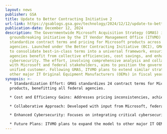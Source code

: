 ```yaml
---
layout: news
publisher: GSA
title: Update to Better Contracting Initiative 2
url-link: https://gsablogs.gsa.gov/technology/2024/12/12/update-to-better-contracting-initiative-2/?utm_medium=email&utm_source=govDelivery
publication-date: December 12, 2024
description: The Governmentwide Microsoft Acquisition Strategy (GMAS) is a
  groundbreaking initiative by the IT Vendor Management Office (ITVMO) to
  standardize contract terms and pricing for Microsoft products across federal
  agencies. Launched under the Better Contracting Initiative (BCI), GMAS seeks
  to consolidate best-in-class terms into a universal framework, ensuring
  agencies benefit from collective efficiencies, cost savings, and enhanced
  cybersecurity. The effort, involving comprehensive analysis and collaboration
  with Microsoft and federal stakeholders, aims to position the government as a
  unified customer. Following GMAS, ITVMO plans to extend similar strategies to
  other major IT Original Equipment Manufacturers (OEMs) in fiscal year 2025.
synopsis: >-
  * Standardization Effort: GMAS standardizes 24 contract terms for Microsoft
  products, benefitting all federal agencies.

  * Cost and Efficiency Gains: Addresses pricing inconsistencies, achieving savings and avoiding repetitive negotiations.

  * Collaborative Approach: Developed with input from Microsoft, federal agencies, and cybersecurity stakeholders like CISA.

  * Enhanced Cybersecurity: Focuses on integrating critical cybersecurity standards into contracts.

  * Future Plans: ITVMO plans to expand the model to other major IT OEMs in FY25.
---
```

